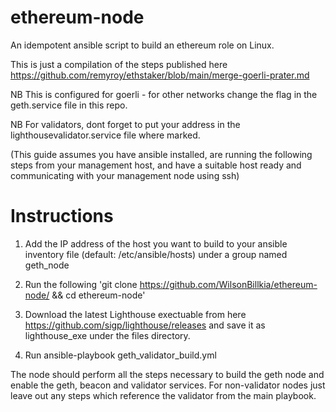 # ethereum-node
An idempotent ansible script to build an ethereum role on Linux.

This is just a compilation of the steps published here https://github.com/remyroy/ethstaker/blob/main/merge-goerli-prater.md

NB This is configured for goerli - for other networks change the flag in the geth.service file in this repo.

NB For validators, dont forget to put your address in the lighthousevalidator.service file where marked. 

(This guide assumes you have ansible installed, are running the following steps from your management host, and have a suitable host ready and communicating with your management node using ssh) 

# Instructions

1. Add the IP address of the host you want to build to your ansible inventory file (default: /etc/ansible/hosts) under a group named geth_node 

2. Run the following 'git clone https://github.com/WilsonBillkia/ethereum-node/ && cd ethereum-node'

3. Download the latest Lighthouse exectuable from here https://github.com/sigp/lighthouse/releases and save it as lighthouse_exe under the files directory. 

4. Run ansible-playbook geth_validator_build.yml

The node should perform all the steps necessary to build the geth node and enable the geth, beacon and validator services. For non-validator nodes just leave out any steps which reference the validator from the main playbook.
